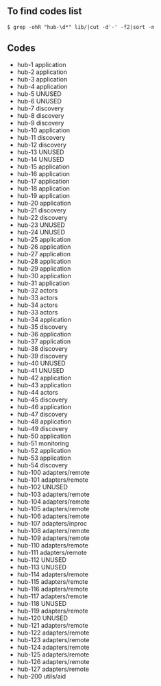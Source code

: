 ## To find codes list

    $ grep -ohR "hub-\d*" lib/|cut -d'-' -f2|sort -n

## Codes

* hub-1   application
* hub-2   application
* hub-3   application
* hub-4   application
* hub-5   UNUSED
* hub-6   UNUSED
* hub-7   discovery
* hub-8   discovery
* hub-9   discovery
* hub-10  application
* hub-11  discovery
* hub-12  discovery
* hub-13  UNUSED
* hub-14  UNUSED
* hub-15  application
* hub-16  application
* hub-17  application
* hub-18  application
* hub-19  application
* hub-20  application
* hub-21  discovery
* hub-22  discovery
* hub-23  UNUSED
* hub-24  UNUSED
* hub-25  application
* hub-26  application
* hub-27  application
* hub-28  application
* hub-29  application
* hub-30  application
* hub-31  application
* hub-32  actors
* hub-33  actors
* hub-34  actors
* hub-33  actors
* hub-34  application
* hub-35  discovery
* hub-36  application
* hub-37  application
* hub-38  discovery
* hub-39  discovery
* hub-40  UNUSED
* hub-41  UNUSED
* hub-42  application
* hub-43  application
* hub-44  actors
* hub-45  discovery
* hub-46  application
* hub-47  discovery
* hub-48  application
* hub-49  discovery
* hub-50  application
* hub-51  monitoring
* hub-52  application
* hub-53  application
* hub-54  discovery
* hub-100 adapters/remote
* hub-101 adapters/remote
* hub-102 UNUSED
* hub-103 adapters/remote
* hub-104 adapters/remote
* hub-105 adapters/remote
* hub-106 adapters/remote
* hub-107 adapters/inproc
* hub-108 adapters/remote
* hub-109 adapters/remote
* hub-110 adapters/remote
* hub-111 adapters/remote
* hub-112 UNUSED
* hub-113 UNUSED
* hub-114 adapters/remote
* hub-115 adapters/remote
* hub-116 adapters/remote
* hub-117 adapters/remote
* hub-118 UNUSED
* hub-119 adapters/remote
* hub-120 UNUSED
* hub-121 adapters/remote
* hub-122 adapters/remote
* hub-123 adapters/remote
* hub-124 adapters/remote
* hub-125 adapters/remote
* hub-126 adapters/remote
* hub-127 adapters/remote
* hub-200 utils/aid
